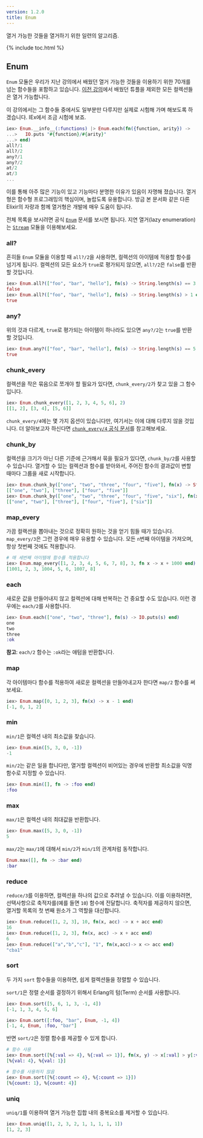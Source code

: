 ```yaml
---
version: 1.2.0
title: Enum
---
```


열거 가능한 것들을 열거하기 위한 일련의 알고리즘.

{% include toc.html %}

## Enum

`Enum` 모듈은 우리가 지난 강의에서 배웠던 열거 가능한 것들을 이용하기 위한 70개를 넘는 함수들을 포함하고 있습니다. [이전 강의](../collections/)에서 배웠던 튜플을 제외한 모든 컬렉션들은 열거 가능합니다.

이 강의에서는 그 함수들 중에서도 일부분만 다루지만 실제로 시험해 가며 해보도록 하겠습니다.
IEx에서 조금 시험에 보죠.

```elixir
iex> Enum.__info__(:functions) |> Enum.each(fn({function, arity}) ->
...>   IO.puts "#{function}/#{arity}"
...> end)
all?/1
all?/2
any?/1
any?/2
at/2
at/3
...
```

이를 통해 아주 많은 기능이 있고 기능마다 분명한 이유가 있음이 자명해 졌습니다.
열거형은 함수형 프로그래밍의 핵심이며, 놀랍도록 유용합니다.
방금 본 문서화 같은 다른 Elixir의 자랑과 함께 열거형은 개발에 매우 도움이 됩니다.

전체 목록을 보시려면 공식 [`Enum`](https://hexdocs.pm/elixir/Enum.html) 문서를 보시면 됩니다. 지연 열거(lazy enumeration)는 [`Stream`](https://hexdocs.pm/elixir/Stream.html) 모듈을 이용해보세요.


### all?

흔히들 `Enum` 모듈을 이용할 때 `all?/2`을 사용하면, 컬렉션의 아이템에 적용할 함수를 넘기게 됩니다. 컬렉션의 모든 요소가 `true`로 평가되지 않으면, `all?/2`은 `false`를 반환할 것입니다.

```elixir
iex> Enum.all?(["foo", "bar", "hello"], fn(s) -> String.length(s) == 3 end)
false
iex> Enum.all?(["foo", "bar", "hello"], fn(s) -> String.length(s) > 1 end)
true
```

### any?

위의 것과 다르게, `true`로 평가되는 아이템이 하나라도 있으면 `any?/2`는 `true`를 반환할 것입니다.

```elixir
iex> Enum.any?(["foo", "bar", "hello"], fn(s) -> String.length(s) == 5 end)
true
```

### chunk_every

컬렉션을 작은 묶음으로 쪼개야 할 필요가 있다면, `chunk_every/2`가 찾고 있을 그 함수입니다.

```elixir
iex> Enum.chunk_every([1, 2, 3, 4, 5, 6], 2)
[[1, 2], [3, 4], [5, 6]]
```

`chunk_every/4`에는 몇 가지 옵션이 있습니다만, 여기서는 이에 대해 다루지 않을 것입니다. 더 알아보고자 하신다면 [`chunk_every/4` 공식 문서](https://hexdocs.pm/elixir/Enum.html#chunk_every/4)를 참고해보세요.

### chunk_by

컬렉션을 크기가 아닌 다른 기준에 근거해서 묶을 필요가 있다면, `chunk_by/2`를 사용할 수 있습니다. 열거할 수 있는 컬렉션과 함수를 받아와서, 주어진 함수의 결과값이 변할 때마다 그룹을 새로 시작합니다.

```elixir
iex> Enum.chunk_by(["one", "two", "three", "four", "five"], fn(x) -> String.length(x) end)
[["one", "two"], ["three"], ["four", "five"]]
iex> Enum.chunk_by(["one", "two", "three", "four", "five", "six"], fn(x) -> String.length(x) end)
[["one", "two"], ["three"], ["four", "five"], ["six"]]
```

### map_every

가끔 컬랙션을 뽑아내는 것으로 정확히 원하는 것을 얻기 힘들 때가 있습니다. `map_every/3`은 그런 경우에 매우 유용할 수 있습니다. 모든 `n`번째 아이템을 가져오며, 항상 첫번째 것에도 적용합니다.

```elixir
# 매 세번째 아이템에 함수를 적용합니다
iex> Enum.map_every([1, 2, 3, 4, 5, 6, 7, 8], 3, fn x -> x + 1000 end)
[1001, 2, 3, 1004, 5, 6, 1007, 8]
```

### each

새로운 값을 만들어내지 않고 컬렉션에 대해 반복하는 건 중요할 수도 있습니다. 이런 경우에는 `each/2`를 사용합니다.

```elixir
iex> Enum.each(["one", "two", "three"], fn(s) -> IO.puts(s) end)
one
two
three
:ok
```

__참고__: `each/2` 함수는 `:ok`라는 애텀을 반환합니다.

### map

각 아이템마다 함수를 적용하여 새로운 컬렉션을 만들어내고자 한다면 `map/2` 함수를 써보세요.

```elixir
iex> Enum.map([0, 1, 2, 3], fn(x) -> x - 1 end)
[-1, 0, 1, 2]
```

### min

`min/1`은 컬렉션 내의 최소값을 찾습니다.

```elixir
iex> Enum.min([5, 3, 0, -1])
-1
```

`min/2`는 같은 일을 합니다만, 열거할 컬렉션이 비어있는 경우에 반환할 최소값을 익명 함수로 지정할 수 있습니다.

```elixir
iex> Enum.min([], fn -> :foo end)
:foo
```

### max

`max/1`은 컬렉션 내의 최대값을 반환합니다.

```elixir
iex> Enum.max([5, 3, 0, -1])
5
```

`max/2`는 `max/1`에 대해서 `min/2`가 `min/1`의 관계처럼 동작합니다.

```elixir
Enum.max([], fn -> :bar end)
:bar
```

### reduce

`reduce/3`를 이용하면, 컬렉션을 하나의 값으로 추려낼 수 있습니다. 이를 이용하려면, 선택사항으로 축적자를(예를 들면 `10`) 함수에 전달합니다. 축적자를 제공하지 않으면, 열거할 목록의 첫 번째 원소가 그 역할을 대신합니다.

```elixir
iex> Enum.reduce([1, 2, 3], 10, fn(x, acc) -> x + acc end)
16
iex> Enum.reduce([1, 2, 3], fn(x, acc) -> x + acc end)
6
iex> Enum.reduce(["a","b","c"], "1", fn(x,acc)-> x <> acc end)
"cba1"
```

### sort

두 가지 `sort` 함수들을 이용하면, 쉽게 컬렉션들을 정렬할 수 있습니다.

`sort/1`은 정렬 순서를 결정하기 위해서 Erlang의 텀(Term) 순서를 사용합니다.

```elixir
iex> Enum.sort([5, 6, 1, 3, -1, 4])
[-1, 1, 3, 4, 5, 6]

iex> Enum.sort([:foo, "bar", Enum, -1, 4])
[-1, 4, Enum, :foo, "bar"]
```

반면 `sort/2`은 정렬 함수를 제공할 수 있게 합니다.

```elixir
# 함수 사용
iex> Enum.sort([%{:val => 4}, %{:val => 1}], fn(x, y) -> x[:val] > y[:val] end)
[%{val: 4}, %{val: 1}]

# 함수를 사용하지 않음
iex> Enum.sort([%{:count => 4}, %{:count => 1}])
[%{count: 1}, %{count: 4}]
```

### uniq

`uniq/1`를 이용하여 열거 가능한 집합 내의 중복요소를 제거할 수 있습니다.

```elixir
iex> Enum.uniq([1, 2, 3, 2, 1, 1, 1, 1, 1])
[1, 2, 3]
```
